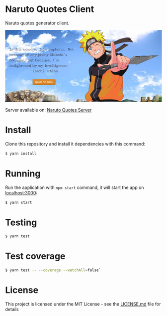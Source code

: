 # Naruto Quotes Client
Naruto quotes generator client.

![screenshot](screenshot.PNG?raw=true "screenshot")

Server available on: [Naruto Quotes Server](https://github.com/BragaWill/naruto-quotes-server)

# Install
Clone this repository and install it dependencies with this command:
```sh
$ yarn install
```

# Running
Run the application with `npm start` command, it will start the app on [localhost:3000](http://localhost:3000):
```sh
$ yarn start
```

# Testing 

```sh
$ yarn test
```

# Test coverage

```sh
$ yarn test -- --coverage --watchAll=false`
```

# License
This project is licensed under the MIT License - see the [LICENSE.md](LICENSE.md) file for details
